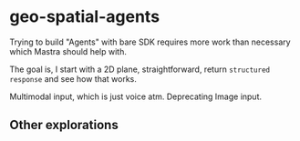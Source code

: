# geo-spatial-agents

Trying to build "Agents" with bare SDK requires more work than necessary which Mastra should help with.

The goal is, I start with a 2D plane, straightforward, return `structured response` and see how that works.

Multimodal input, which is just voice atm. Deprecating Image input.

## Other explorations
